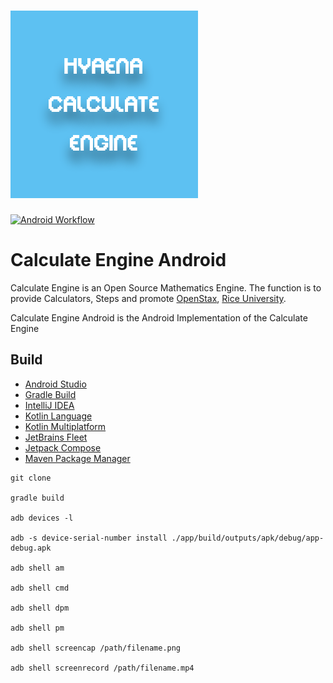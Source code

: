 [Android]: https://developer.android.com/studio

[Compose]: https://developer.android.com/jetpack/compose

[Fleet]: https://jetbrains.com/fleet/

[Gradle]: https://gradle.org/

[IDEA]: https://jetbrains.com/idea/

[KMP]: https://kotlinlang.org/docs/multiplatform.html

[Kotlin]: https://kotlinlang.org/

[Maven]: https://maven.apache.org/index.html

[Rice]: https://rice.edu

[Stax]: https://openstax.org

<a href="https://github.com/HyaenaTechnologies/CalculateEngineAndroid">
  <h1>
    <picture>
      <img src="https://github.com/HyaenaTechnologies/CalculateEngineAndroid/blob/main/app/src/main/res/drawable/hce_markdown.png" alt="">
    </picture>
  </h1>
</a>

[![Android Workflow](https://github.com/HyaenaTechnologies/calculate_engine_android/actions/workflows/android.yml/badge.svg)](https://github.com/HyaenaTechnologies/calculate_engine_android/actions/workflows/android.yml)

# Calculate Engine Android

Calculate Engine is an Open Source Mathematics Engine. The function is to provide Calculators,
Steps and promote [OpenStax][Stax], [Rice University][Rice].

Calculate Engine Android is the Android Implementation of the Calculate Engine

## Build

- [Android Studio][Android]
- [Gradle Build][Gradle]
- [IntelliJ IDEA][IDEA]
- [Kotlin Language][Kotlin]
- [Kotlin Multiplatform][KMP]
- [JetBrains Fleet][Fleet]
- [Jetpack Compose][Compose]
- [Maven Package Manager][Maven]

```shell
git clone

gradle build

adb devices -l

adb -s device-serial-number install ./app/build/outputs/apk/debug/app-debug.apk

adb shell am

adb shell cmd

adb shell dpm

adb shell pm

adb shell screencap /path/filename.png

adb shell screenrecord /path/filename.mp4
```